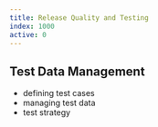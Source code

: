 ```yaml
---
title: Release Quality and Testing
index: 1000
active: 0
---
```


## Test Data Management

- defining test cases
- managing test data
- test strategy


